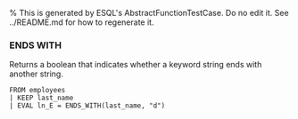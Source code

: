 % This is generated by ESQL's AbstractFunctionTestCase. Do no edit it. See ../README.md for how to regenerate it.

### ENDS WITH
Returns a boolean that indicates whether a keyword string ends with another string.

```esql
FROM employees
| KEEP last_name
| EVAL ln_E = ENDS_WITH(last_name, "d")
```
